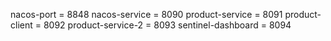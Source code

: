 nacos-port = 8848
nacos-service = 8090
product-service = 8091
product-client = 8092
product-service-2 = 8093
sentinel-dashboard = 8094
